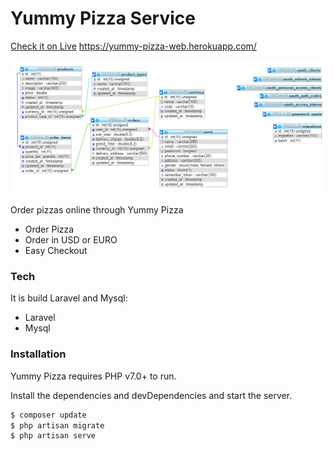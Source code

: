 # Yummy Pizza Service

[Check it on Live](https://yummy-pizza-web.herokuapp.com/) https://yummy-pizza-web.herokuapp.com/

![alt text](https://raw.githubusercontent.com/vineeth-pappu/yummy-pizza-service/master/storage/dd-schema.PNG)


Order pizzas online through Yummy Pizza

  - Order Pizza
  - Order in USD or EURO
  - Easy Checkout

### Tech

It is build Laravel and Mysql:
* Laravel
* Mysql


### Installation

Yummy Pizza requires PHP v7.0+ to run.

Install the dependencies and devDependencies and start the server.

```sh
$ composer update
$ php artisan migrate
$ php artisan serve
```

